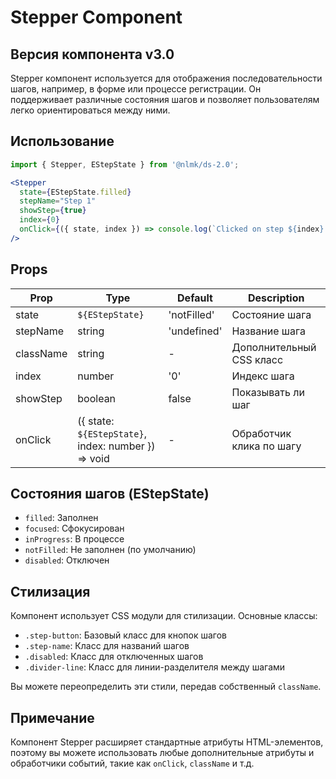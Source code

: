 # Stepper Component
## Версия компонента v3.0

Stepper компонент используется для отображения последовательности шагов, например, в форме или процессе регистрации. Он поддерживает различные состояния шагов и позволяет пользователям легко ориентироваться между ними.

## Использование

```jsx
import { Stepper, EStepState } from '@nlmk/ds-2.0';

<Stepper
  state={EStepState.filled}
  stepName="Step 1"
  showStep={true}
  index={0}
  onClick={({ state, index }) => console.log(`Clicked on step ${index} with state ${state}`)}
/>
```

## Props

| Prop       | Type                                      | Default     | Description                           |
|------------|-------------------------------------------|-------------|---------------------------------------|
| state      | `${EStepState}`                           | 'notFilled' | Состояние шага                        |
| stepName   | string                                    | 'undefined' | Название шага                         |
| className  | string                                    | -           | Дополнительный CSS класс              |
| index      | number                                    | '0'         | Индекс шага                           |
| showStep   | boolean                                   | false       | Показывать ли шаг                     |
| onClick    | ({ state: `${EStepState}`, index: number }) => void | -           | Обработчик клика по шагу              |

## Состояния шагов (EStepState)

- `filled`: Заполнен
- `focused`: Сфокусирован
- `inProgress`: В процессе
- `notFilled`: Не заполнен (по умолчанию)
- `disabled`: Отключен

## Стилизация

Компонент использует CSS модули для стилизации. Основные классы:

- `.step-button`: Базовый класс для кнопок шагов
- `.step-name`: Класс для названий шагов
- `.disabled`: Класс для отключенных шагов
- `.divider-line`: Класс для линии-разделителя между шагами

Вы можете переопределить эти стили, передав собственный `className`.

## Примечание

Компонент Stepper расширяет стандартные атрибуты HTML-элементов, поэтому вы можете использовать любые дополнительные атрибуты и обработчики событий, такие как `onClick`, `className` и т.д.
